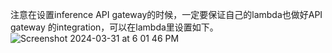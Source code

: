 注意在设置inference API gateway的时候，一定要保证自己的lambda也做好API gateway 的integration，可以在lambda里设置如下。
![Screenshot 2024-03-31 at 6 01 46 PM](https://github.com/BestGigaCat/mlops2024/assets/42524548/938b1d3c-97c3-4ef6-9712-43fbed71ad04)
